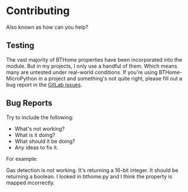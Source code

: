 # Contributing
Also known as how can you help?

## Testing
The vast majority of BTHome properties have been incorporated into the module. But in my projects, I only use a handful of them. Which means many are untested under real-world conditions. If you're using BTHome-MicroPython in a project and something's not quite right, please fill out a bug report in the [GitLab issues](https://github.com/DavesCodeMusings/BTHome-MicroPython/issues).

## Bug Reports
Try to include the following:
* What's not working?
* What is it doing?
* What should it be doing?
* Any ideas to fix it.

For example:

Gas detection is not working. It's returning a 16-bit integer. It should be returning a boolean. I looked in bthome.py and I think the property is mapped incorrectly.
